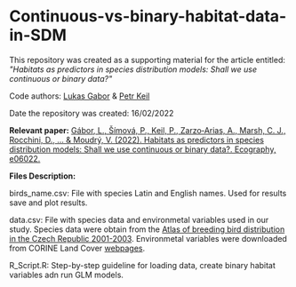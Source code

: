 # Continuous-vs-binary-habitat-data-in-SDM
This repository was created as a supporting material for the article entitled: *"Habitats as predictors in species distribution models: Shall we use continuous or binary data?"*

Code authors: [Lukas Gabor](https://scholar.google.cz/citations?user=pLQXY5wAAAAJ&hl=cs) & [Petr Keil](https://scholar.google.cz/citations?user=SUAqa68AAAAJ&hl=cs&oi=ao)

Date the repository was created: 16/02/2022

**Relevant paper:**
[Gábor, L., Šímová, P., Keil, P., Zarzo‐Arias, A., Marsh, C. J., Rocchini, D., ... & Moudrý, V. (2022). Habitats as predictors in species distribution models: Shall we use continuous or binary data?. Ecography, e06022.](https://onlinelibrary.wiley.com/doi/full/10.1111/ecog.06022)

**Files Description:**

birds_name.csv: File with species Latin and English names. Used for results save and plot results. 

data.csv: File with species data and environmetal variables used in our study. Species data were obtain from the [Atlas of breeding bird distribution in the Czech Republic 2001-2003](https://scholar.google.cz/scholar?hl=cs&as_sdt=0%2C7&q=Atlas+of+breeding+bird+distribution+in+the+Czech+Republic+2001-2003&btnG=). Environmetal variables were downloaded from CORINE Land Cover [webpages](https://land.copernicus.eu/pan-european/corine-land-cover).

R_Script.R: Step-by-step guideline for loading data, create binary habitat variables adn run GLM models.
